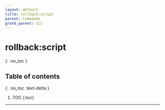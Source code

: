 ```yaml
---
layout: default
title: rollback:script
parent: Commands
grand_parent: CLI
---
```


# rollback:script
{: .no_toc }

## Table of contents
{: .no_toc .text-delta }

1. TOC
{:toc}
----

